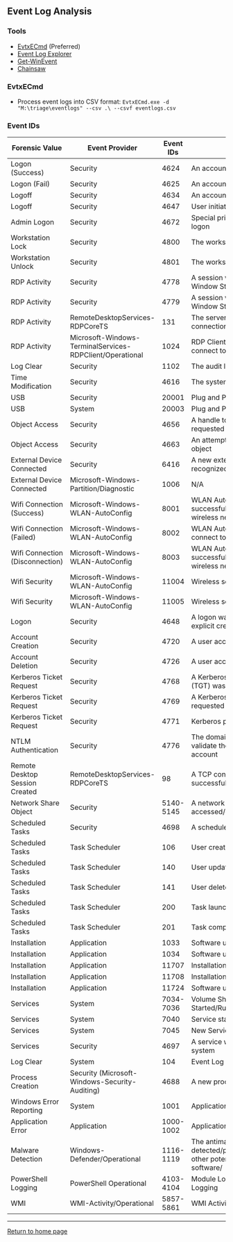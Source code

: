 ## Event Log Analysis
 
### Tools
- [EvtxECmd](https://github.com/EricZimmerman/evtx) (Preferred)
- [Event Log Explorer](https://eventlogxp.com/)
- [Get-WinEvent](https://learn.microsoft.com/en-us/powershell/module/microsoft.powershell.diagnostics/get-winevent?view=powershell-7.4)
- [Chainsaw](https://github.com/WithSecureLabs/chainsaw/tree/master)

### EvtxECmd
 - Process event logs into CSV format: `EvtxECmd.exe -d "M:\triage\eventlogs" --csv .\ --csvf eventlogs.csv`

### Event IDs

| Forensic Value                  | Event Provider                                           | Event IDs | Summary                                                                                     |
| ------------------------------- | -------------------------------------------------------- | --------- | ------------------------------------------------------------------------------------------- |
| Logon (Success)                 | Security                                                 | 4624      | An account logged on                                                                        |
| Logon (Fail)                    | Security                                                 | 4625      | An account failed to log on                                                                 |
| Logoff                          | Security                                                 | 4634      | An account was logged off                                                                   |
| Logoff                          | Security                                                 | 4647      | User initiated logoff                                                                       |
| Admin Logon                     | Security                                                 | 4672      | Special privileges assigned to new logon                                                    |
| Workstation Lock                | Security                                                 | 4800      | The workstation was locked                                                                  |
| Workstation Unlock              | Security                                                 | 4801      | The workstation was unlocked                                                                |
| RDP Activity                    | Security                                                 | 4778      | A session was reconnected to a Window Station                                               |
| RDP Activity                    | Security                                                 | 4779      | A session was disconnected from a Window Station                                            |
| RDP Activity                    | RemoteDesktopServices-RDPCoreTS                          | 131       | The server accepted a new TCP connection from client X.X.X.X                                |
| RDP Activity                    | Microsoft-Windows-TerminalServices-RDPClient/Operational | 1024      | RDP ClientActiveX is trying to connect to the server                                        |
| Log Clear                       | Security                                                 | 1102      | The audit log was cleared                                                                   |
| Time Modification               | Security                                                 | 4616      | The system time was changed                                                                 |
| USB                             | Security                                                 | 20001     | Plug and Play events                                                                        |
| USB                             | System                                                   | 20003     | Plug and Play events                                                                        |
| Object Access                   | Security                                                 | 4656      | A handle to an object was requested                                                         |
| Object Access                   | Security                                                 | 4663      | An attempt was made to access an object                                                     |
| External Device Connected       | Security                                                 | 6416      | A new external device was recognized by the system                                          |
| External Device Connected       | Microsoft-Windows-Partition/Diagnostic                   | 1006      | N/A                                                                                         |
| Wifi Connection (Success)       | Microsoft-Windows-WLAN-AutoConfig                        | 8001      | WLAN AutoConfig service has successfully connected to a wireless network                    |
| Wifi Connection (Failed)        | Microsoft-Windows-WLAN-AutoConfig                        | 8002      | WLAN AutoConfig service failed to connect to a wireless network                             |
| Wifi Connection (Disconnection) | Microsoft-Windows-WLAN-AutoConfig                        | 8003      | WLAN AutoConfig service has successfully disconnected from a wireless network.              |
| Wifi Security                   | Microsoft-Windows-WLAN-AutoConfig                        | 11004     | Wireless security stopped.                                                                  |
| Wifi Security                   | Microsoft-Windows-WLAN-AutoConfig                        | 11005     | Wireless security succeeded.                                                                |
| Logon                           | Security                                                 | 4648      | A logon was attempted using explicit credentials                                            |
| Account Creation                | Security                                                 | 4720      | A user account was created                                                                  |
| Account Deletion                | Security                                                 | 4726      | A user account was deleted                                                                  |
| Kerberos Ticket Request         | Security                                                 | 4768      | A Kerberos authentication ticket (TGT) was requested                                        |
| Kerberos Ticket Request         | Security                                                 | 4769      | A Kerberos service ticket was requested                                                     |
| Kerberos Ticket Request         | Security                                                 | 4771      | Kerberos pre-authentication failed                                                          |
| NTLM Authentication             | Security                                                 | 4776      | The domain controller attempted to validate the credentials for an account                  |
| Remote Desktop Session Created  | RemoteDesktopServices-RDPCoreTS                          | 98        | A TCP connection has been successfully established.                                         |
| Network Share Object            | Security                                                 | 5140-5145 | A network share object was accessed/deleted/modified/created                                |
| Scheduled Tasks                 | Security                                                 | 4698      | A scheduled task was created                                                                |
| Scheduled Tasks                 | Task Scheduler                                           | 106       | User created task                                                                           |
| Scheduled Tasks                 | Task Scheduler                                           | 140       | User updated task                                                                           |
| Scheduled Tasks                 | Task Scheduler                                           | 141       | User deleted task                                                                           |
| Scheduled Tasks                 | Task Scheduler                                           | 200       | Task launched                                                                               |
| Scheduled Tasks                 | Task Scheduler                                           | 201       | Task completed                                                                              |
| Installation                    | Application                                              | 1033      | Software uninstallation                                                                     |
| Installation                    | Application                                              | 1034      | Software uninstallation                                                                     |
| Installation                    | Application                                              | 11707     | Installation Successful                                                                     |
| Installation                    | Application                                              | 11708     | Installation Failed                                                                         |
| Installation                    | Application                                              | 11724     | Software uninstallation                                                                     |
| Services                        | System                                                   | 7034-7036 | Volume Shadow Copy Started/Running                                                          |
| Services                        | System                                                   | 7040      | Service start type changed                                                                  |
| Services                        | System                                                   | 7045      | New Service Installed                                                                       |
| Services                        | Security                                                 | 4697      | A service was installed in the system                                                       |
| Log Clear                       | System                                                   | 104       | Event Log Cleared                                                                           |
| Process Creation                | Security (Microsoft-Windows-Security-Auditing)           | 4688      | A new process has been created                                                              |
| Windows Error Reporting         | System                                                   | 1001      | Application Crash                                                                           |
| Application Error               | Application                                              | 1000-1002 | Application Error                                                                           |
| Malware Detection               | Windows-Defender/Operational                             | 1116-1119 | The antimalware platform detected/prevented malware or other potentially unwanted software/ |
| PowerShell Logging              | PowerShell Operational                                   | 4103-4104 | Module Logging/Script Block Logging                                                         |
| WMI                             | WMI-Activity/Operational                                 | 5857-5861 | WMI Activity                                                                                |

*** 
[Return to home page](../README.md)